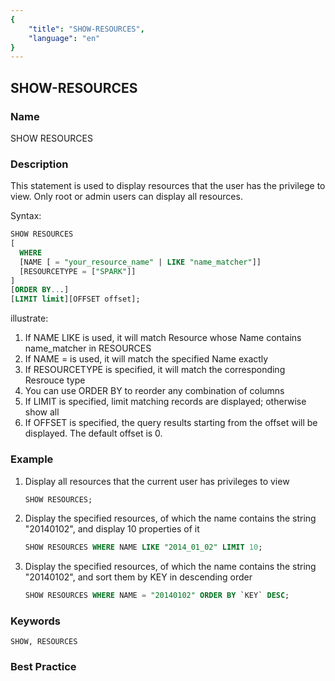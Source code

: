 ```yaml
---
{
    "title": "SHOW-RESOURCES",
    "language": "en"
}
---
```


<!--
Licensed to the Apache Software Foundation (ASF) under one
or more contributor license agreements.  See the NOTICE file
distributed with this work for additional information
regarding copyright ownership.  The ASF licenses this file
to you under the Apache License, Version 2.0 (the
"License"); you may not use this file except in compliance
with the License.  You may obtain a copy of the License at

  http://www.apache.org/licenses/LICENSE-2.0

Unless required by applicable law or agreed to in writing,
software distributed under the License is distributed on an
"AS IS" BASIS, WITHOUT WARRANTIES OR CONDITIONS OF ANY
KIND, either express or implied.  See the License for the
specific language governing permissions and limitations
under the License.
-->

## SHOW-RESOURCES

### Name

SHOW RESOURCES

### Description

This statement is used to display resources that the user has the privilege to view. Only root or admin users can display all resources.

Syntax:

```sql
SHOW RESOURCES
[
  WHERE
  [NAME [ = "your_resource_name" | LIKE "name_matcher"]]
  [RESOURCETYPE = ["SPARK"]]
]
[ORDER BY...]
[LIMIT limit][OFFSET offset];
````

illustrate:

1. If NAME LIKE is used, it will match Resource whose Name contains name_matcher in RESOURCES
2. If NAME = is used, it will match the specified Name exactly
3. If RESOURCETYPE is specified, it will match the corresponding Resrouce type
4. You can use ORDER BY to reorder any combination of columns
5. If LIMIT is specified, limit matching records are displayed; otherwise show all
6. If OFFSET is specified, the query results starting from the offset will be displayed. The default offset is 0.

### Example

1. Display all resources that the current user has privileges to view

   ```sql
   SHOW RESOURCES;
   ````

1. Display the specified resources, of which the name contains the string "20140102", and display 10 properties of it

   ```sql
   SHOW RESOURCES WHERE NAME LIKE "2014_01_02" LIMIT 10;
   ````

1. Display the specified resources, of which the name contains the string "20140102", and sort them by KEY in descending order

   ```sql
   SHOW RESOURCES WHERE NAME = "20140102" ORDER BY `KEY` DESC;
   ````

### Keywords

    SHOW, RESOURCES

### Best Practice

